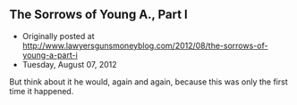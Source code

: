 ## The Sorrows of Young A., Part I

 * Originally posted at http://www.lawyersgunsmoneyblog.com/2012/08/the-sorrows-of-young-a-part-i
 * Tuesday, August 07, 2012

But think about it he would, again and again, because this was only the first time it happened.